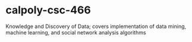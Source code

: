 # calpoly-csc-466
Knowledge and Discovery of Data; covers implementation of data mining, machine learning, and social network analysis algorithms

